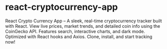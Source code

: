 # react-cryptocurrency-app
 React Crypto Currency App – A sleek, real-time cryptocurrency tracker built with React. View live prices, market trends, and detailed coin info using the CoinGecko API. Features search, interactive charts, and dark mode. Optimized with React hooks and Axios. Clone, install, and start tracking now!
